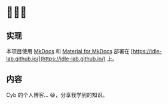 # 💭💡🎈

## 实现

本项目使用 [MkDocs](https://github.com/mkdocs/mkdocs) 和 [Material for MkDocs](https://github.com/squidfunk/mkdocs-material?tab=readme-ov-file) 部署在 [https://idle-lab.github.io/](https://idle-lab.github.io/) 上。

## 内容

Cyb 的个人博客... 😆，分享我学到的知识。
